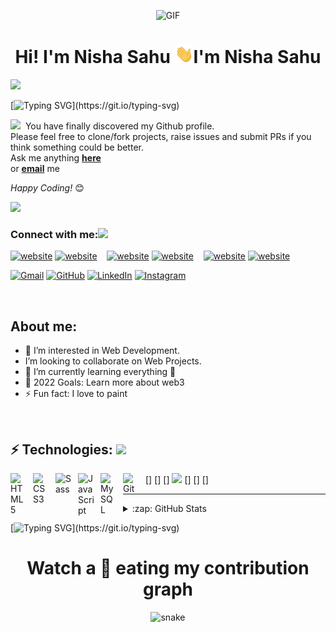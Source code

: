 <p align="center">
<img alt="GIF" src="https://github.com/arsentieva/arsentieva/blob/main/code.gif?raw=true" height="280" />
 </p>

<h1 align="center">Hi! I'm Nisha Sahu <img src="https://github.com/ABSphreak/ABSphreak/blob/master/gifs/Hi.gif" width="30px">I'm Nisha Sahu</h1>  

<!-- <div align="center">
<img align="center" src="https://github-readme-stats.vercel.app/api?username=ABSphreak&include_all_commits=true&count_private=true&show_icons=true&line_height=20&title_color=7A7ADB&icon_color=2234AE&text_color=D3D3D3&bg_color=0,000000,130F40" alt="ABSphreak's Github Stats"> -->

<img src="https://github.com/TheDudeThatCode/TheDudeThatCode/blob/master/Assets/Developer.gif" width="30px">
<!--developer's working on computer----->

[![Typing SVG](https://readme-typing-svg.herokuapp.com?font=Architects+Daughter&color=7AF79A&size=30&lines=Hey!+It's+Nisha!;I'm+a+Frontend+Developer...)](https://git.io/typing-svg)
<!-- rewriting gif -->

<img src="https://media.giphy.com/media/iY8CRBdQXODJSCERIr/giphy.gif" width="30px">&nbsp;<!---patter gif--->
You have finally discovered my Github profile. <br>
Please feel free to clone/fork projects, raise issues and submit PRs if you think something could be better. <br>
Ask me anything <a href="https://github.com/ABSphreak/ABSphreak/issues/new"><b>here</b></a><br>
or <a href="mailto:absphreak@outlook.com"><b>email</b></a> me

<i>Happy Coding!</i> 😊

 <!-- <img src="https://komarev.com/ghpvc/?username=adam-pw&label=Profile%20views&color=0e75b6&style=flat"
    alt="adam-pw" />  -->
   

<img src="https://media.giphy.com/media/iY8CRBdQXODJSCERIr/giphy.gif" width="30px">&nbsp; <!---bargraph animation --->
### Connect with me:<img src='https://raw.githubusercontent.com/ShahriarShafin/ShahriarShafin/main/Assets/handshake.gif' width="100px">

<!-- shake hand gif -->
[![website](./img/envelop-light.svg)](https://codestackr.com#gh-light-mode-only)
[![website](./img/envelop-dark.svg)](https://codestackr.com#gh-dark-mode-only)
&nbsp;&nbsp;
[![website](./img/linkedin-light.svg)](https://www.linkedin.com/in/nisha-sahu-3961ba227/#gh-light-mode-only)
[![website](./img/linkedin-dark.svg)](https://www.linkedin.com/in/nisha-sahu-3961ba227/#gh-dark-mode-only)
&nbsp;&nbsp;
[![website](./img/instagram-light.svg)](https://instagram.com/codeSTACKr#gh-light-mode-only)
[![website](./img/instagram-dark.svg)](https://instagram.com/codeSTACKr#gh-dark-mode-only)


 <a href="mailto:nsahu261972@gmail.com"><img src="https://img.icons8.com/bubbles/50/000000/gmail.png" alt="Gmail"/></a>
	<a href="https://github.com/Candida18"><img src="https://img.icons8.com/bubbles/50/000000/github.png" alt="GitHub"/></a>
	<a href="https://linkedin.com/in/candida-ruth-noronha-b019101ab"><img src="https://img.icons8.com/bubbles/50/000000/linkedin.png" alt="LinkedIn"/></a>
	<a href="https://instagram.com/candyyyy__18"><img src="https://img.icons8.com/bubbles/50/000000/instagram.png" alt="Instagram"/></a>
	
<br>

 ## About me:

- 👀 I’m interested in Web Development.
-  I’m looking to collaborate on Web Projects.
- 🌱 I’m currently learning everything 🤣
- 🥅 2022 Goals: Learn more about web3
- ⚡ Fun fact: I love to paint

<br>

 ## ⚡ Technologies:  <img src = "https://media2.giphy.com/media/QssGEmpkyEOhBCb7e1/giphy.gif?cid=ecf05e47a0n3gi1bfqntqmob8g9aid1oyj2wr3ds3mg700bl&rid=giphy.gif" width = 32px> 
 <!-- skills gif  -->

[<img align="left" alt="HTML5" width="26px" src="https://cdn.jsdelivr.net/gh/devicons/devicon/icons/html5/html5-original.svg" style="padding-right:10px;" />]
[<img align="left" alt="CSS3" width="26px" src="https://cdn.jsdelivr.net/gh/devicons/devicon/icons/css3/css3-original.svg" style="padding-right:10px;" />]
[<img align="left" alt="Sass" width="26px" src="https://cdn.jsdelivr.net/gh/devicons/devicon/icons/sass/sass-original.svg" style="padding-right:10px;" />]
<img src = 'https://github.com/MarikIshtar007/MarikIshtar007/blob/master/images/bootstrap.svg' width='33'/>
[<img align="left" alt="JavaScript" width="26px" src="https://cdn.jsdelivr.net/gh/devicons/devicon/icons/javascript/javascript-original.svg" style="padding-right:10px;" />]
[<img align="left" alt="MySQL" width="26px" src="https://cdn.jsdelivr.net/gh/devicons/devicon/icons/mysql/mysql-original.svg" style="padding-right:10px;" />]
[<img align="left" alt="Git" width="26px" src="https://cdn.jsdelivr.net/gh/devicons/devicon/icons/git/git-original.svg" style="padding-right:10px;" />]



---


<details>
  <summary>:zap: GitHub Stats</summary>

  <img align="left" alt="Nisha's GitHub Stats" src="https://github-readme-stats.vercel.app/api?username=nishaSahuU&show_icons=true&hide_border=false&title_color=ff652f&icon_color=FFE400&bg_color=09131B&text_color=ffffff&border_color=0c1a25" />

</details>

[![Typing SVG](https://readme-typing-svg.herokuapp.com?font=Ubuntu&color=%230EAA20&vCenter=true&lines=Thanks+for+visiting!+You're+welcome!)](https://git.io/typing-svg)

<h1 align = 'Center'>Watch a 🐍 eating my contribution graph</h1>
<p align="center">
  <img src="https://github.com/akshitagupta15june/akshitagupta15june/blob/output/github-contribution-grid-snake.svg" alt="snake"></center>
</p>
































<!---
nishaSahuU/nishaSahuU is a ✨ special ✨ repository because its `README.md` (this file) appears on your GitHub profile.
You can click the Preview link to take a look at your changes.
--->
